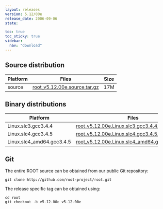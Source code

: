 ```yaml
---
layout: releases
version: 5.12/00e
release_date: 2006-09-06
state:

toc: true
toc_sticky: true
sidebar:
  nav: "download"
---
```



## Source distribution

| Platform       | Files | Size |
|-----------|-------|-----|
| source | [root_v5.12.00e.source.tar.gz](https://root.cern.ch/download/root_v5.12.00e.source.tar.gz) |  17M |


## Binary distributions

| Platform       | Files | Size |
|-----------|-------|-----|
| Linux.slc3.gcc3.4.4 | [root_v5.12.00e.Linux.slc3.gcc3.4.4.tar.gz](https://root.cern.ch/download/root_v5.12.00e.Linux.slc3.gcc3.4.4.tar.gz) |  34M |
| Linux.slc4.gcc3.4.5 | [root_v5.12.00e.Linux.slc4.gcc3.4.5.tar.gz](https://root.cern.ch/download/root_v5.12.00e.Linux.slc4.gcc3.4.5.tar.gz) |  34M |
| Linux.slc4_amd64.gcc3.4.5 | [root_v5.12.00e.Linux.slc4_amd64.gcc3.4.5.tar.gz](https://root.cern.ch/download/root_v5.12.00e.Linux.slc4_amd64.gcc3.4.5.tar.gz) |  35M |



## Git
The entire ROOT source can be obtained from our public Git repository:

~~~
git clone http://github.com/root-project/root.git
~~~
The release specific tag can be obtained using:
~~~
cd root
git checkout -b v5-12-00e v5-12-00e
~~~

